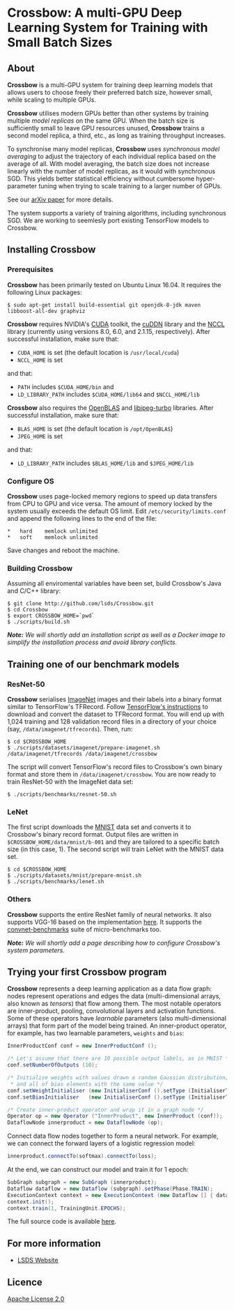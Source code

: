# Crossbow: A multi-GPU Deep Learning System for Training with Small Batch Sizes

## About

**Crossbow** is a multi-GPU system for training deep learning models that
  allows users to choose freely their preferred batch size, however small,
  while scaling to multiple GPUs. 
  
**Crossbow** utilises modern GPUs better than other systems by training multiple  _model replicas_ on the same GPU. When the batch size is sufficiently small to leave GPU resources unused, **Crossbow** trains a second model replica, a third, etc., as long as training throughput increases.

To synchronise many model replicas, **Crossbow** uses _synchronous model averaging_ to adjust the trajectory of each individual replica based on the average of all. With model averaging, the batch size does not increase linearly with the number of model replicas, as it would with synchronous SGD. This yields better statistical efficiency without cumbersome hyper-parameter tuning when trying to scale training to a larger number of GPUs.

See our [arXiv paper]() for more details.

The system supports a variety of training algorithms, including synchronous SGD. We are working to seemlesly port existing TensorFlow models to Crossbow. 

## Installing Crossbow

### Prerequisites

**Crossbow** has been primarily tested on Ubuntu Linux 16.04. It requires the following Linux packages:

```shell
$ sudo apt-get install build-essential git openjdk-8-jdk maven libboost-all-dev graphviz
```
 
**Crossbow** requires NVIDIA's [CUDA](https://developer.nvidia.com/cuda-toolkit) toolkit, the [cuDDN](https://developer.nvidia.com/cudnn) library and the [NCCL](https://docs.nvidia.com/deeplearning/sdk/nccl-install-guide/index.html) library (currently using versions 8.0, 6.0, and 2.1.15, respectively). After successful installation, make sure that:

* `CUDA_HOME` is set (the default location is `/usr/local/cuda`)
* `NCCL_HOME` is set

and that:

* `PATH` includes `$CUDA_HOME/bin` and
* `LD_LIBRARY_PATH` includes `$CUDA_HOME/lib64` and `$NCCL_HOME/lib`

**Crossbow** also requires the [OpenBLAS](https://github.com/xianyi/OpenBLAS.git) and [libjpeg-turbo](https://github.com/libjpeg-turbo/libjpeg-turbo) libraries. After successful installation, make sure that:

* `BLAS_HOME` is set (the default location is `/opt/OpenBLAS`)
* `JPEG_HOME` is set

and that:

* `LD_LIBRARY_PATH` includes `$BLAS_HOME/lib` and `$JPEG_HOME/lib`

### Configure OS

**Crossbow** uses page-locked memory regions to speed up data transfers from CPU to GPU and vice versa. The amount of memory locked by the system usually exceeds the default OS limit. Edit `/etc/security/limits.conf` and append the following lines to the end of the file:

```
*	hard	memlock	unlimited
* 	soft	memlock	unlimited
```

Save changes and reboot the machine.

### Building Crossbow

Assuming all enviromental variables have been set, build Crossbow's Java and C/C++ library:

```shell
$ git clone http://github.com/lsds/Crossbow.git
$ cd Crossbow
$ export CROSSBOW_HOME=`pwd`
$ ./scripts/build.sh
```

_**Note:** We will shortly add an installation script as well as a Docker image to simplify the installation process and avoid library conflicts._

## Training one of our benchmark models

### ResNet-50

**Crossbow** serialises [ImageNet](http://www.image-net.org) images and their labels into a binary format similar to TensorFlow's TFRecord. Follow [TensorFlow's instructions](https://github.com/tensorflow/models/blob/master/research/inception/README.md#getting-started) to download and convert the dataset to TFRecord format. You will end up with 1,024 training and 128 validation record files in a directory of your choice (say, `/data/imagenet/tfrecords`). Then, run:

```shell
$ cd $CROSSBOW_HOME
$ ./scripts/datasets/imagenet/prepare-imagenet.sh /data/imagenet/tfrecords /data/imagenet/crossbow
```

The script  will convert TensorFlow's record files to Crossbow's own binary format and store them in `/data/imagenet/crossbow`. You are now ready to train ResNet-50 with the ImageNet data set:

```shell
$ ./scripts/benchmarks/resnet-50.sh
```

### LeNet

The first script downloads the [MNIST](http://yann.lecun.com/exdb/mnist/) data set and converts it to Crossbow's binary record format. Output files are written in `$CROSSBOW_HOME/data/mnist/b-001` and they are tailored to a specific batch size (in this case, 1). The second script will train LeNet with the  MNIST data set.

```shell
$ cd $CROSSBOW_HOME
$ ./scripts/datasets/mnist/prepare-mnist.sh
$ ./scripts/benchmarks/lenet.sh
```

### Others

**Crossbow** supports the entire ResNet family of neural networks. It also supports VGG-16 based on the implementation [here](https://github.com/geifmany/cifar-vgg). It supports the [convnet-benchmarks](https://github.com/soumith/convnet-benchmarks) suite of micro-benchmarks too.

_**Note:** We will shortly add a page describing how to configure Crossbow's system parameters._

## Trying your first Crossbow program

**Crossbow** represents a deep learning application as a data flow graph: nodes
  represent operations and edges the data (multi-dimensional arrays, also known
  as _tensors_) that flow among them. The most notable operators are
  inner-product, pooling, convolutional layers and activation functions. Some of these operators have _learnable_ parameters (also multi-dimensional arrays) that form part of the model being trained. An inner-product operator, for example, has two learnable parameters, `weights` and `bias`:

```java
InnerProductConf conf = new InnerProductConf ();

/* Let's assume that there are 10 possible output labels, as in MNIST */
conf.setNumberOfOutputs (10);

/* Initialise weights with values drawn a random Gaussian distribution; 
 * and all of bias elements with the same value */
conf.setWeightInitialiser (new InitialiserConf ().setType (InitialiserType.GAUSSIAN).setStd(0.1F));
conf.setBiasInitialiser   (new InitialiserConf ().setType (InitialiserType.CONSTANT).setValue(1F));

/* Create inner-product operator and wrap it in a graph node */
Operator op = new Operator ("InnerProduct", new InnerProduct (conf));
DataflowNode innerproduct = new DataflowNode (op);
```

Connect data flow nodes together to form a neural network. For example, we can connect the forward layers of a logistic regression model:

```java
innerproduct.connectTo(softmax).connectTo(loss);
```

At the end, we can construct our model and train it for 1 epoch:

```java
SubGraph subgraph = new SubGraph (innerproduct);
Dataflow dataflow = new Dataflow (subgraph).setPhase(Phase.TRAIN);
ExecutionContext context = new ExecutionContext (new Dataflow [] { dataflow, null });
context.init();
context.train(1, TrainingUnit.EPOCHS);
```

The full source code is available [here](src/test/java/uk/ac/imperial/lsds/crossbow/LogisticRegression.java).

## For more information

* [LSDS Website](https://www.lsds.doc.ic.ac.uk) 

## Licence

[Apache License 2.0](LICENSE)

